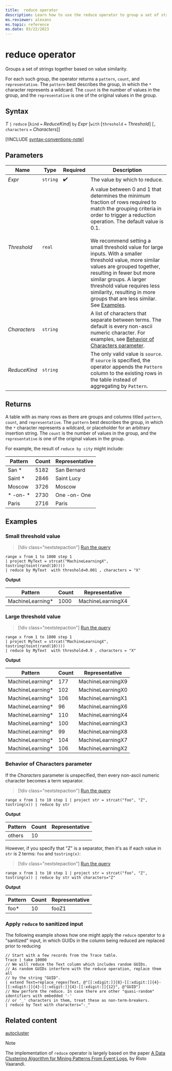 ```yaml
---
title:  reduce operator
description: Learn how to use the reduce operator to group a set of strings together based on value similarity.
ms.reviewer: alexans
ms.topic: reference
ms.date: 03/22/2023
---
```

# reduce operator

Groups a set of strings together based on value similarity.

For each such group, the operator returns a `pattern`, `count`, and `representative`. The `pattern` best describes the group, in which the `*` character represents a wildcard. The `count` is the number of values in the group, and the `representative` is one of the original values in the group.

## Syntax

*T* `|` `reduce` [`kind` `=` *ReduceKind*] `by` *Expr* [`with` [`threshold` `=` *Threshold*] [`,` `characters` `=` *Characters*]]

[!INCLUDE [syntax-conventions-note](../../includes/syntax-conventions-note.md)]

## Parameters

| Name | Type | Required | Description |
|--|--|--|--|
| *Expr* | `string` |  :heavy_check_mark: | The value by which to reduce.|
| *Threshold* | `real` | | A value between 0 and 1 that determines the minimum fraction of rows required to match the grouping criteria in order to trigger a reduction operation. The default value is 0.1.<br/><br/>We recommend setting a small threshold value for large inputs. With a smaller threshold value, more similar values are grouped together, resulting in fewer but more similar groups. A larger threshold value requires less similarity, resulting in more groups that are less similar. See [Examples](#examples).|
| *Characters* | `string` | | A list of characters that separate between terms. The default is every non-ascii numeric character. For examples, see [Behavior of Characters parameter](#behavior-of-characters-parameter).|
| *ReduceKind* | `string` | | The only valid value is `source`. If `source` is specified, the operator appends the `Pattern` column to the existing rows in the table instead of aggregating by `Pattern`.|

## Returns

A table with as many rows as there are groups and columns titled `pattern`, `count`, and `representative`. The `pattern` best describes the group, in which the `*` character represents a wildcard, or placeholder for an arbitrary insertion string. The `count` is the number of values in the group, and the `representative` is one of the original values in the group.

For example, the result of `reduce by city` might include:

|Pattern     |Count |Representative|
|------------|------|--------------|
| San *      | 5182 |San Bernard   |
| Saint *    | 2846 |Saint Lucy    |
| Moscow     | 3726 |Moscow        |
| \* -on- \* | 2730 |One -on- One  |
| Paris      | 2716 |Paris         |

## Examples

### Small threshold value

> [!div class="nextstepaction"]
> <a href="https://dataexplorer.azure.com/clusters/help/databases/Samples?query=H4sIAAAAAAAAAzWNMQ7CMBAEe16xcmWkCNkPyA9IR5H2cI7YCOzochGJxOO5hq1WGu2sUJ0ZOx7S3ojQhhhCwKq8IJ6+WKQ9OSmG48a7ojciidS7gVIula9MUkudR9fZ2KB1r61U9UJ18jGcLSYSnrbEuB9/FT5FMzQLr7m9pj5cQojokDIJJWVZ7c2N7gefKNUWogAAAA==" target="_blank">Run the query</a>

```kusto
range x from 1 to 1000 step 1
| project MyText = strcat("MachineLearningX", tostring(toint(rand(10))))
| reduce by MyText  with threshold=0.001 , characters = "X" 
```

**Output**

|Pattern         |Count|Representative   |
|----------------|-----|-----------------|
|MachineLearning*|1000 |MachineLearningX4|

### Large threshold value

> [!div class="nextstepaction"]
> <a href="https://dataexplorer.azure.com/clusters/help/databases/SampleIoTData?query=H4sIAAAAAAAAAzWNMQ7CMBAEe16xcmWkCNklRX5AOoq0h3PERmBHl0MkEo/nGrZaabSzQnVmbLhLeyFCG2IIAavygnj4YpH24KQY9itvit6IJFLvBkq5VL4wSS11Hl1nY4PWvbZS1QvVycdwtJhIeHonxm3/q/ApmqFZeM3tOfXhdEaHlEkoKctqX250Px4hVlGgAAAA" target="_blank">Run the query</a>

```kusto
range x from 1 to 1000 step 1
| project MyText = strcat("MachineLearningX", tostring(toint(rand(10))))
| reduce by MyText  with threshold=0.9 , characters = "X" 
```

**Output**

|Pattern         |Count|Representative   |
|----------------|-----|-----------------|
|MachineLearning*|177|MachineLearningX9|
|MachineLearning*|102|MachineLearningX0|
|MachineLearning*|106|MachineLearningX1|
|MachineLearning*|96|MachineLearningX6|
|MachineLearning*|110|MachineLearningX4|
|MachineLearning*|100|MachineLearningX3|
|MachineLearning*|99|MachineLearningX8|
|MachineLearning*|104|MachineLearningX7|
|MachineLearning*|106|MachineLearningX2|

### Behavior of Characters parameter

If the *Characters* parameter is unspecified, then every non-ascii numeric character becomes a term separator.

> [!div class="nextstepaction"]
> <a href="https://dataexplorer.azure.com/clusters/help/databases/Samples?query=H4sIAAAAAAAAAxWKQQqAMAwEv7L0VMGDfYAf8VZrKgo2JUao4ONNLwMzjMSyExqy8IUAZYQJt1I1+VCFT0pqQTB3pqjeZWY3wi0GZYtH2X0bBvuFticR1re/P7YelSlbAAAA" target="_blank">Run the query</a>

```kusto
range x from 1 to 10 step 1 | project str = strcat("foo", "Z", tostring(x)) | reduce by str
```

**Output**

|Pattern|Count|Representative|
|--|--|--|
|others|10||

However, if you specify that "Z" is a separator, then it's as if each value in `str` is 2 terms: `foo` and `tostring(x)`:

> [!div class="nextstepaction"]
> <a href="https://dataexplorer.azure.com/clusters/help/databases/Samples?query=H4sIAAAAAAAAAx2LSQqAQAwEv9LMyQEP+gA/4m2McQMnEiMq+Hijl4IuujTlkXFhUFlRwwR1hd148/FgU1mYzIWi+UjJijCIhBKhdZi4nPNYXDH6X7k/iNHdf3HONoGmpImMdW+8eAEwpEQbbwAAAA==" target="_blank">Run the query</a>

```kusto
range x from 1 to 10 step 1 | project str = strcat("foo", "Z", tostring(x)) | reduce by str with characters="Z"
```

**Output**

|Pattern|Count|Representative|
|--|--|--|
|foo*|10|fooZ1|

### Apply `reduce` to sanitized input

The following example shows how one might apply the `reduce` operator to a "sanitized"
input, in which GUIDs in the column being reduced are replaced prior to reducing

```kusto
// Start with a few records from the Trace table.
Trace | take 10000
// We will reduce the Text column which includes random GUIDs.
// As random GUIDs interfere with the reduce operation, replace them all
// by the string "GUID".
| extend Text=replace_regex(Text, @"[[:xdigit:]]{8}-[[:xdigit:]]{4}-[[:xdigit:]]{4}-[[:xdigit:]]{4}-[[:xdigit:]]{12}", @"GUID")
// Now perform the reduce. In case there are other "quasi-random" identifiers with embedded '-'
// or '_' characters in them, treat these as non-term-breakers.
| reduce by Text with characters="-_"
```

## Related content

[autocluster](./autocluster-plugin.md)

> [!NOTE]
> The implementation of `reduce` operator is largely based on the paper [A Data Clustering Algorithm for Mining Patterns From Event Logs](https://ristov.github.io/publications/slct-ipom03-web.pdf), by Risto Vaarandi.
